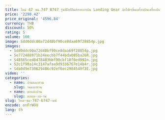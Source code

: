 ```yaml
---
title: ใหม่ 47 ซม.747 B747 รุ่นฟิลิปปินส์สายการบิน Landing Gear ล้อไฟเรซิ่นเครื่องบินเครื่องบินสะสมของเล่นตกแต่งบ้าน
price: '2298.42'
price_original: '4596.84'
currency: THB
discount: 50%
rating: 5
volume: 100
image: Sdd0ddc00a72d40bf90ce8daa69f28854p.jpg
images:
  - Sdd0ddc00a72d40bf90ce8daa69f28854p.jpg
  - Se772408971b24eecbb7f44bda005ba26R.jpg
  - S48565ced8d78483bbf90cbf18f0ed992n.jpg
  - S2c1f98a14c3147afaa9d9336767e14b4r.jpg
  - Sda0d9e730629486c92ef6ec2984540f2E.jpg
video: ''
categories:
  - name: บ้านและสวน
    slug: านและสวน
  - name: ตกแต่งบ้าน
    slug: ตกแต-งบ-าน
slug: ใหม-ซม-747-b747-นฟ
encode: onFrWOU
lang: th
---
```

  